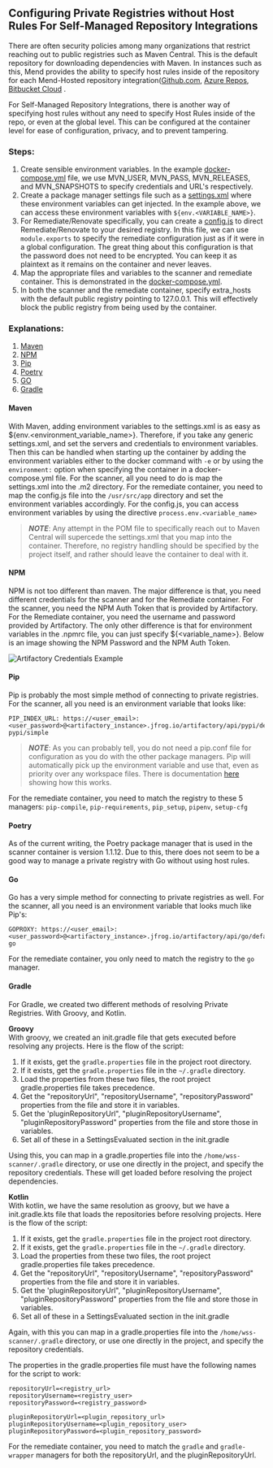 ## Configuring Private Registries without Host Rules For Self-Managed Repository Integrations

There are often security policies among many organizations that restrict reaching out to public registries such as Maven Central. This is the default repository for downloading dependencies with Maven. In instances such as this, Mend provides the ability to specify host rules inside of the repository for each Mend-Hosted repository integration([Github.com](https://docs.mend.io/bundle/integrations/page/configure_mend_for_github_com_to_resolve_your_private_dependencies.html), [Azure Repos](https://docs.mend.io/bundle/integrations/page/installation_of_mend_for_azure_repos.html#Handling-Private-Registries-and-Authenticated-Repositories), [Bitbucket Cloud](https://docs.mend.io/bundle/integrations/page/installation_of_mend_for_bitbucket_cloud.html#Handling-Private-Registries-and-Authenticated-Repositories) .

For Self-Managed Repository Integrations, there is another way of specifying host rules without any need to specify Host Rules inside of the repo, or even at the global level. This can be configured at the container level for ease of configuration, privacy, and to prevent tampering.

### Steps:
1. Create sensible environment variables. In the example [docker-compose.yml](./docker-compose.yml) file, we use MVN_USER, MVN_PASS, MVN_RELEASES, and MVN_SNAPSHOTS to specify credentials and URL's respectively.
2. Create a package manager settings file such as a [settings.xml](./settings.xml) where these environment variables can get injected. In the example above, we can access these environment variables with `${env.<VARIABLE_NAME>}`.
3. For Remediate/Renovate specifically, you can create a [config.js](./config.js) to direct Remediate/Renovate to your desired registry. In this file, we can use `module.exports` to specify the remediate configuration just as if it were in a global configuration. The great thing about this configuration is that the password does not need to be encrypted. You can keep it as plaintext as it remains on the container and never leaves.
4. Map the appropriate files and variables to the scanner and remediate container. This is demonstrated in the [docker-compose.yml](./docker-compose.yml).
5. In both the scanner and the remediate container, specify extra_hosts with the default public registry pointing to 127.0.0.1. This will effectively block the public registry from being used by the container.


### Explanations:
1. [Maven](./README.md#Maven)
2. [NPM](./README.md#NPM)
3. [Pip](./README.md#Pip)
4. [Poetry](./README.md#Poetry)
5. [GO](./README.md#Go)
6. [Gradle](./README.md#Gradle)

#### Maven
With Maven, adding environment variables to the settings.xml is as easy as ${env.<environment_variable_name>}. Therefore, if you take any generic settings.xml, and set the servers and credentials to environment variables. Then this can be handled when starting up the container by adding the environment variables either to the docker command with `-e` or by using the `environment:` option when specifying the container in a docker-compose.yml file. For the scanner, all you need to do is map the settings.xml into the .m2 directory. For the remediate container, you need to map the config.js file into the `/usr/src/app` directory and set the environment variables accordingly. For the config.js, you can access environment variables by using the directive `process.env.<variable_name>`

> **_NOTE_**: Any attempt in the POM file to specifically reach out to Maven Central will supercede the settings.xml that you map into the container. Therefore, no registry handling should be specified by the project itself, and rather should leave the container to deal with it.

#### NPM
NPM is not too different than maven. The major difference is that, you need different credentials for the scanner and for the Remediate container. For the scanner, you need the NPM Auth Token that is provided by Artifactory. For the Remediate container, you need the username and password provided by Artifactory. The only other difference is that for environment variables in the .npmrc file, you can just specify ${<variable_name>}. Below is an image showing the NPM Password and the NPM Auth Token.

![Artifactory Credentials Example](./JFrog-Artifactory-Credentials.png)

#### Pip
Pip is probably the most simple method of connecting to private registries. For the scanner, all you need is an environment variable that looks like:
```
PIP_INDEX_URL: https://<user_email>:<user_password>@<artifactory_instance>.jfrog.io/artifactory/api/pypi/default-pypi/simple
```

> **_NOTE_**: As you can probably tell, you do not need a pip.conf file for configuration as you do with the other package managers. Pip will automatically pick up the environment variable and use that, even as priority over any workspace files. There is documentation [here](https://pip.pypa.io/en/stable/topics/configuration/#precedence-override-order) showing how this works.

For the remediate container, you need to match the registry to these 5 managers: ``pip-compile``, ``pip-requirements``, ``pip_setup``, ``pipenv``, ``setup-cfg``

#### Poetry
As of the current writing, the Poetry package manager that is used in the scanner container is version 1.1.12. Due to this, there does not seem to be a good way to manage a private registry with Go without using host rules.

#### Go
Go has a very simple method for connecting to private registries as well. For the scanner, all you need is an environment variable that looks much like Pip's:
```
GOPROXY: https://<user_email>:<user_password>@<artifactory_instance>.jfrog.io/artifactory/api/go/default-go
```
For the remediate container, you only need to match the registry to the ``go`` manager.

#### Gradle
For Gradle, we created two different methods of resolving Private Registries. With Groovy, and Kotlin.  

**Groovy**  
With groovy, we created an init.gradle file that gets executed before resolving any projects. Here is the flow of the script:
1. If it exists, get the `gradle.properties` file in the project root directory.
2. If it exists, get the `gradle.properties` file in the `~/.gradle` directory.
3. Load the properties from these two files, the root project gradle.properties file takes precedence.
4. Get the "repositoryUrl", "repositoryUsername", "repositoryPassword" properties from the file and store it in variables.
5. Get the 'pluginRepositoryUrl", "pluginRepositoryUsername", "pluginRepositoryPassword" properties from the file and store those in variables.
6. Set all of these in a SettingsEvaluated section in the init.gradle

Using this, you can map in a gradle.properties file into the `/home/wss-scanner/.gradle` directory, or use one directly in the project, and specify the repository credentials. These will get loaded before resolving the project dependencies.

**Kotlin**  
With kotlin, we have the same resolution as groovy, but we have a init.gradle.kts file that loads the repositories before resolving projects. Here is the flow of the script:
1. If it exists, get the `gradle.properties` file in the project root directory.
2. If it exists, get the `gradle.properties` file in the `~/.gradle` directory.
3. Load the properties from these two files, the root project gradle.properties file takes precedence.
4. Get the "repositoryUrl", "repositoryUsername", "repositoryPassword" properties from the file and store it in variables.
5. Get the 'pluginRepositoryUrl", "pluginRepositoryUsername", "pluginRepositoryPassword" properties from the file and store those in variables.
6. Set all of these in a SettingsEvaluated section in the init.gradle

Again, with this you can map in a gradle.properties file into the `/home/wss-scanner/.gradle` directory, or use one directly in the project, and specify the repository credentials.

The properties in the gradle.properties file must have the following names for the script to work:
```properties
repositoryUrl=<registry_url>
repositoryUsername=<registry_user>
repositoryPassword=<registry_password>

pluginRepositoryUrl=<plugin_repository_url>
pluginRepositoryUsername=<plugin_repository_user>
pluginRepositoryPassword=<plugin_repository_password>
```
For the remediate container, you need to match the ``gradle`` and ``gradle-wrapper`` managers for both the repositoryUrl, and the pluginRepositoryUrl.
